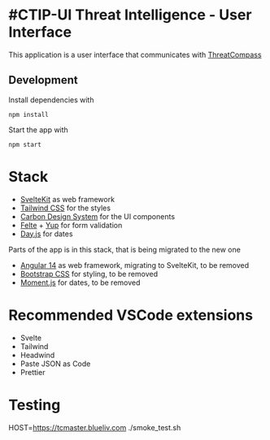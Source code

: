# #CTIP-UI Threat Intelligence - User Interface

This application is a user interface that communicates with [ThreatCompass](https://gitlab.blueliv.net/java/ThreadCompass)

## Development

Install dependencies with
```
npm install
```

Start the app with

```
npm start
```


# Stack
- [SvelteKit](https://kit.svelte.dev/) as web framework
- [Tailwind CSS](https://tailwindcss.com/) for the styles
- [Carbon Design System](https://carbon-components-svelte.onrender.com/) for the UI components
- [Felte](https://felte.dev/) + [Yup](https://github.com/jquense/yup) for form validation
- [Day.js](https://day.js.org/) for dates

Parts of the app is in this stack, that is being migrated to the new one
- [Angular 14](https://angular.io/) as web framework, migrating to SvelteKit, to be removed
- [Bootstrap CSS](https://getbootstrap.com/) for styling, to be removed
- [Moment.js](https://momentjs.com/) for dates, to be removed

# Recommended VSCode extensions
- Svelte
- Tailwind
- Headwind
- Paste JSON as Code
- Prettier

# Testing

HOST=https://tcmaster.blueliv.com ./smoke_test.sh
